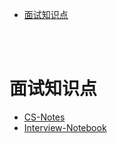 - [面试知识点](#面试知识点)

</br></br>

# 面试知识点
- [CS-Notes](https://github.com/CyC2018/CS-Notes)
- [Interview-Notebook](https://github.com/jianghui-galaxy/Interview-Notebook)